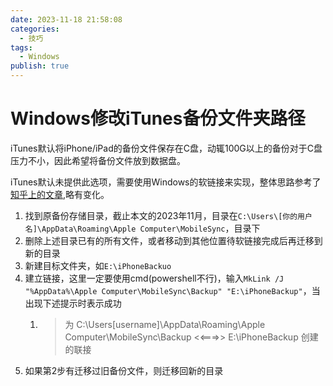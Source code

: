 ```yaml
---
date: 2023-11-18 21:58:08
categories:
  - 技巧
tags:
  - Windows
publish: true
---
```


# Windows修改iTunes备份文件夹路径

iTunes默认将iPhone/iPad的备份文件保存在C盘，动辄100G以上的备份对于C盘压力不小，因此希望将备份文件放到数据盘。

iTunes默认未提供此选项，需要使用Windows的软链接来实现，整体思路参考了[知乎上的文章](https://zhuanlan.zhihu.com/p/419358584),略有变化。

1. 找到原备份存储目录，截止本文的2023年11月，目录在```C:\Users\[你的用户名]\AppData\Roaming\Apple Computer\MobileSync```，目录下
2. 删除上述目录已有的所有文件，或者移动到其他位置待软链接完成后再迁移到新的目录
3. 新建目标文件夹，如```E:\iPhoneBackuo```
4. 建立链接，这里一定要使用cmd(powershell不行)，输入```MkLink /J "%AppData%\Apple Computer\MobileSync\Backup" "E:\iPhoneBackup"```，当出现下述提示时表示成功
   1. > 为 C:\Users\[username]\AppData\Roaming\Apple Computer\MobileSync\Backup <<===>> E:\iPhoneBackup 创建的联接
5. 如果第2步有迁移过旧备份文件，则迁移回新的目录
